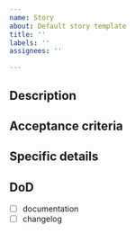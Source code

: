 ```yaml
---
name: Story
about: Default story template
title: ''
labels: ''
assignees: ''

---
```


## Description


## Acceptance criteria


## Specific details


## DoD
- [ ] documentation
- [ ] changelog

